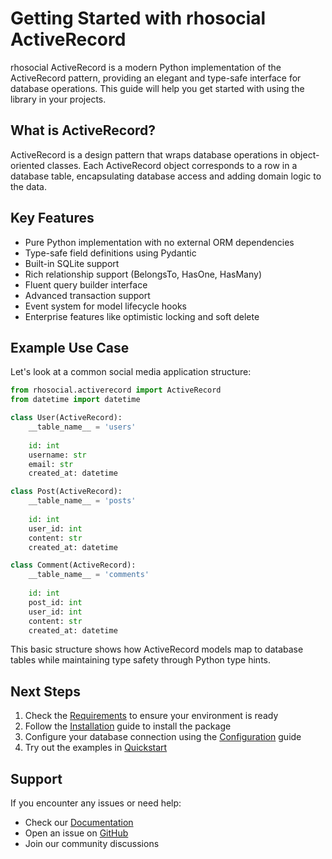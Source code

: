 # Getting Started with rhosocial ActiveRecord

rhosocial ActiveRecord is a modern Python implementation of the ActiveRecord pattern, providing an elegant and type-safe interface for database operations. This guide will help you get started with using the library in your projects.

## What is ActiveRecord?

ActiveRecord is a design pattern that wraps database operations in object-oriented classes. Each ActiveRecord object corresponds to a row in a database table, encapsulating database access and adding domain logic to the data.

## Key Features

- Pure Python implementation with no external ORM dependencies
- Type-safe field definitions using Pydantic
- Built-in SQLite support
- Rich relationship support (BelongsTo, HasOne, HasMany)
- Fluent query builder interface
- Advanced transaction support
- Event system for model lifecycle hooks
- Enterprise features like optimistic locking and soft delete

## Example Use Case

Let's look at a common social media application structure:

```python
from rhosocial.activerecord import ActiveRecord
from datetime import datetime

class User(ActiveRecord):
    __table_name__ = 'users'
    
    id: int
    username: str
    email: str
    created_at: datetime

class Post(ActiveRecord):
    __table_name__ = 'posts'
    
    id: int
    user_id: int
    content: str
    created_at: datetime

class Comment(ActiveRecord):
    __table_name__ = 'comments'
    
    id: int
    post_id: int
    user_id: int
    content: str
    created_at: datetime
```

This basic structure shows how ActiveRecord models map to database tables while maintaining type safety through Python type hints.

## Next Steps

1. Check the [Requirements](requirements.md) to ensure your environment is ready
2. Follow the [Installation](installation.md) guide to install the package
3. Configure your database connection using the [Configuration](configuration.md) guide
4. Try out the examples in [Quickstart](quickstart.md)

## Support

If you encounter any issues or need help:
- Check our [Documentation](https://docs.python-activerecord.dev.rho.social/)
- Open an issue on [GitHub](https://github.com/rhosocial/python-activerecord/issues)
- Join our community discussions